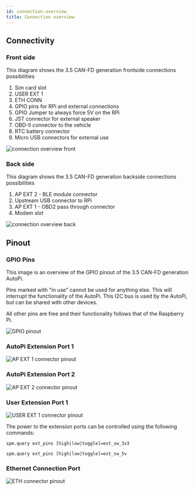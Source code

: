 ```yaml
---
id: connection-overview
title: Connection overview
---
```


## Connectivity

### Front side

This diagram shows the 3.5 CAN-FD generation frontside connections possibilities

1. Sim card slot    
2. USER EXT 1
3. ETH CONN
4. GPIO pins for RPi and external connections
5. GPIO Jumper to always force 5V on the RPi
6. JST connector for external speaker
7. OBD-II connector to the vehicle
8. RTC battery connector
9. Micro USB connectors for external use

![connection overview front](/img/hardware/legacy_devices/autopi_tmu_can_fd/connection_overview/side1.png)

### Back side

This diagram shows the 3.5 CAN-FD generation backside connections possibilities

1. AP EXT 2 - BLE module connector
2. Upstream USB connector to RPi
3. AP EXT 1 - OBD2 pass through connector
4. Modem slot


![connection overview back](/img/hardware/legacy_devices/autopi_tmu_can_fd/connection_overview/side2.png)

## Pinout

### GPIO Pins

This image is an overview of the GPIO pinout of the 3.5 CAN-FD generation AutoPi.

Pins marked with "in use" cannot be used for anything else. This will interrupt the functionality
of the AutoPi. This I2C bus is used by the AutoPi, but can be shared with other devices. 

All other pins are free and their functionality follows that of the Raspberry Pi.

![GPIO pinout](/img/hardware/legacy_devices/autopi_tmu_can_fd/connection_overview/gpio_pinout_gen3.5.png) 

### AutoPi Extension Port 1

![AP EXT 1 connector pinout](/img/hardware/legacy_devices/autopi_tmu_can_fd/connection_overview/AP_EXT1.png)

### AutoPi Extension Port 2

![AP EXT 2 connector pinout](/img/hardware/legacy_devices/autopi_tmu_can_fd/connection_overview/AP_EXT2.png)

### User Extension Port 1

![USER EXT 1 connector pinout](/img/hardware/legacy_devices/autopi_tmu_can_fd/connection_overview/USER_EXT1.png)

The power to the extension ports can be controlled using the following commands:

`spm.query ext_pins [high|low|toggle]=ext_sw_3v3`

`spm.query ext_pins [high|low|toggle]=ext_sw_5v`

### Ethernet Connection Port

![ETH connector pinout](/img/hardware/legacy_devices/autopi_tmu_can_fd/connection_overview/ETH_CONN.png)
